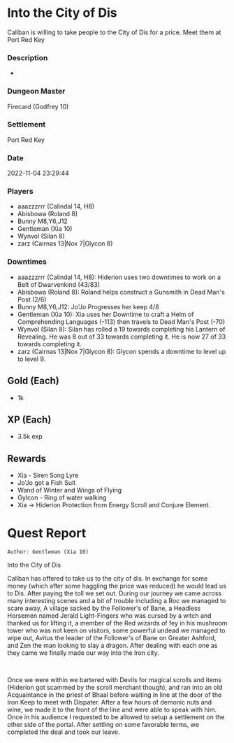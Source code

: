 # Into the City of Dis
Caliban is willing to take people to the City of Dis for a price. Meet them at Port Red Key
### Description
-
### Dungeon Master
Firecard (Godfrey 10)
### Settlement
Port Red Key
### Date
2022-11-04 23:29:44
### Players
* aaazzzrrr (Calindal 14, H8)
* Abisbowa (Roland 8)
* Bunny M8,Y6,J12
* Gentleman (Xia 10)
* Wynvol (Silan 8)
* zarz (Cairnas 13|Nox 7|Glycon 8)
### Downtimes
* aaazzzrrr (Calindal 14, H8): Hiderion uses two downtimes to work on a Belt of Dwarvenkind (43/83)
* Abisbowa (Roland 8): Roland helps construct a Gunsmith in Dead Man's Post (2/6)
* Bunny M8,Y6,J12: Jo'Jo Progresses her keep 4/8
* Gentleman (Xia 10): Xia uses her Downtime to craft a Helm of Comprehending Languages (-113) then travels to Dead Man's Post (-70)
* Wynvol (Silan 8): Silan has rolled a 19 towards completing his Lantern of Revealing. He was 8 out of 33 towards completing it. He is now 27 of 33 towards completing it.
* zarz (Cairnas 13|Nox 7|Glycon 8): Glycon spends a downtime to level up to level 9.
## Gold (Each)
* 1k
## XP (Each)
* 3.5k exp
## Rewards
* Xia - Siren Song Lyre
* Jo'Jo got a Fish Suit
* Wand of Winter and Wings of Flying
* Gylcon - Ring of water walking
* Xia -> Hiderion Protection from Energy Scroll and Conjure Element.
# Quest Report
`Author: Gentleman (Xia 10)`


Into the City of Dis

Caliban has offered to take us to the city of dis. In exchange for some money (which after some haggling the price was reduced) he would lead us to Dis. After paying the toll we set out. During our journey we came across many interesting scenes and a bit of trouble including a Roc we managed to scare away, A village sacked by the Follower's of Bane, a Headless Horsemen named Jerald Light-Fingers who was cursed by a witch and thanked us for lifting it, a member of the Red wizards of fey in his mushroom tower who was not keen on visitors, some powerful undead we managed to wipe out, Avitus the leader of the Follower's of Bane on Greater Ashford, and Zen the man looking to slay a dragon. After dealing with each one as they came we finally made our way into the Iron city. 

&nbsp;

Once we were within we bartered with Devils for magical scrolls and items (Hiderion got scammed by the scroll merchant though), and ran into an old Acquaintance in the priest of Bhaal before waiting in line at the door of the Iron Keep to meet with Dispater. After a few hours of demonic nuts and wine, we made it to the front of the line and were able to speak with him. Once in his audience I requested to be allowed to setup a settlement on the other side of the portal. After settling on some favorable terms, we completed the deal and took our leave.